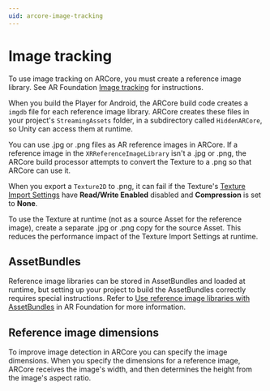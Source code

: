 ```yaml
---
uid: arcore-image-tracking
---
```

# Image tracking

To use image tracking on ARCore, you must create a reference image library. See AR Foundation [Image tracking](xref:arfoundation-image-tracking) for instructions.

When you build the Player for Android, the ARCore build code creates a  `imgdb` file for each reference image library. ARCore creates these files in your project's `StreamingAssets` folder, in a subdirectory called `HiddenARCore`, so Unity can access them at runtime.

You can use .jpg or .png files as AR reference images in ARCore. If a reference image in the `XRReferenceImageLibrary` isn't a .jpg or .png, the ARCore build processor attempts to convert the Texture to a .png so that ARCore can use it.

When you export a  `Texture2D` to .png, it can fail if the Texture's [Texture Import Settings](https://docs.unity3d.com/Manual/class-TextureImporter.html) have **Read/Write Enabled** disabled and **Compression** is set to **None**.

To use the Texture at runtime (not as a source Asset for the reference image), create a separate .jpg or .png copy for the source Asset. This reduces the performance impact of the Texture Import Settings at runtime.

## AssetBundles

Reference image libraries can be stored in AssetBundles and loaded at runtime, but setting up your project to build the AssetBundles correctly requires special instructions. Refer to [Use reference image libraries with AssetBundles](xref:arfoundation-image-tracking#use-reference-image-libraries-with-assetbundles) in AR Foundation for more information.

## Reference image dimensions

To improve image detection in ARCore you can specify the image dimensions. When you specify the dimensions for a reference image, ARCore receives the image's width, and then determines the height from the image's aspect ratio.
